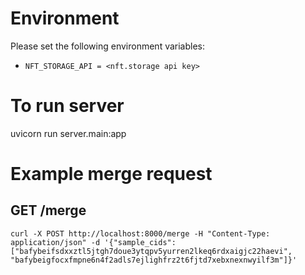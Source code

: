 # Environment

Please set the following environment variables:

- `NFT_STORAGE_API = <nft.storage api key>`

# To run server

uvicorn run server.main:app

# Example merge request
## GET /merge

`curl -X POST http://localhost:8000/merge -H "Content-Type: application/json" -d '{"sample_cids": ["bafybeifsdxxztl5jtgh7doue3ytqpv5yurren2lkeq6rdxaigjc22haevi", "bafybeigfocxfmpne6n4f2adls7ejlighfrz2t6fjtd7xebxnexnwyilf3m"]}' `

